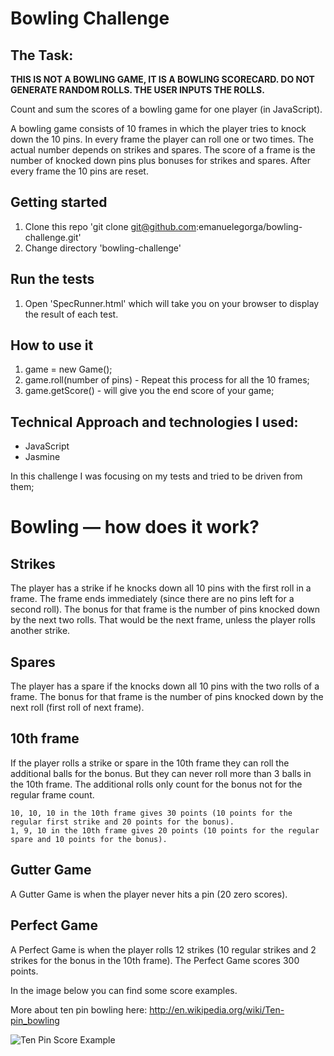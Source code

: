 Bowling Challenge
=================

The Task:
-------

**THIS IS NOT A BOWLING GAME, IT IS A BOWLING SCORECARD. DO NOT GENERATE RANDOM ROLLS. THE USER INPUTS THE ROLLS.**

Count and sum the scores of a bowling game for one player (in JavaScript).

A bowling game consists of 10 frames in which the player tries to knock down the 10 pins. In every frame the player can roll one or two times. The actual number depends on strikes and spares. The score of a frame is the number of knocked down pins plus bonuses for strikes and spares. After every frame the 10 pins are reset.

Getting started
------

1. Clone this repo 'git clone git@github.com:emanuelegorga/bowling-challenge.git'
2. Change directory 'bowling-challenge'

Run the tests
------
1. Open 'SpecRunner.html' which will take you on your browser to display the result of each test.

How to use it
------
1. game = new Game();
2. game.roll(number of pins) - Repeat this process for all the 10 frames;
3. game.getScore() - will give you the end score of your game;

Technical Approach and technologies I used:
-----
* JavaScript
* Jasmine

In this challenge I was focusing on my tests and tried to be driven from them;

# Bowling — how does it work?


Strikes
-----

The player has a strike if he knocks down all 10 pins with the first roll in a frame. The frame ends immediately (since there are no pins left for a second roll). The bonus for that frame is the number of pins knocked down by the next two rolls. That would be the next frame, unless the player rolls another strike.

Spares
-----

The player has a spare if the knocks down all 10 pins with the two rolls of a frame. The bonus for that frame is the number of pins knocked down by the next roll (first roll of next frame).

10th frame
-----

If the player rolls a strike or spare in the 10th frame they can roll the additional balls for the bonus. But they can never roll more than 3 balls in the 10th frame. The additional rolls only count for the bonus not for the regular frame count.

    10, 10, 10 in the 10th frame gives 30 points (10 points for the regular first strike and 20 points for the bonus).
    1, 9, 10 in the 10th frame gives 20 points (10 points for the regular spare and 10 points for the bonus).

Gutter Game
-----

A Gutter Game is when the player never hits a pin (20 zero scores).

Perfect Game
-----

A Perfect Game is when the player rolls 12 strikes (10 regular strikes and 2 strikes for the bonus in the 10th frame). The Perfect Game scores 300 points.

In the image below you can find some score examples.

More about ten pin bowling here: http://en.wikipedia.org/wiki/Ten-pin_bowling

![Ten Pin Score Example](images/example_ten_pin_scoring.png)
